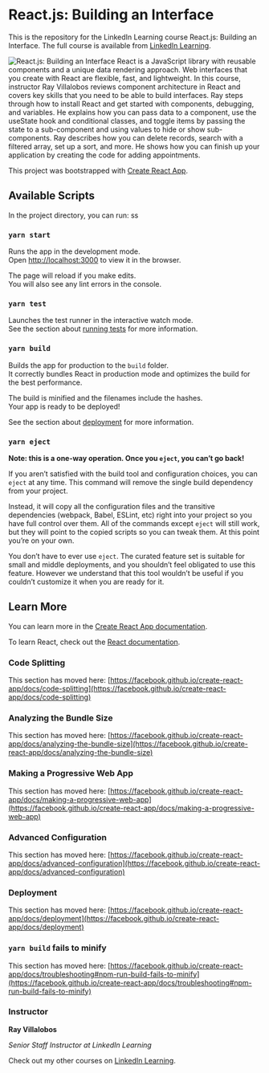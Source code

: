 # React.js: Building an Interface
This is the repository for the LinkedIn Learning course React.js: Building an Interface. The full course is available from [LinkedIn Learning][lil-course-url].

![React.js: Building an Interface][lil-thumbnail-url] 
React is a JavaScript library with reusable components and a unique data rendering approach. Web interfaces that you create with React are flexible, fast, and lightweight. In this course, instructor Ray Villalobos reviews component architecture in React and covers key skills that you need to be able to build interfaces. Ray steps through how to install React and get started with components, debugging, and variables. He explains how you can pass data to a component, use the useState hook and conditional classes, and toggle items by passing the state to a sub-component and using values to hide or show sub-components. Ray describes how you can delete records, search with a filtered array, set up a sort, and more. He shows how you can finish up your application by creating the code for adding appointments.

This project was bootstrapped with [Create React App](https://github.com/facebook/create-react-app).

## Available Scripts

In the project directory, you can run:
ss
### `yarn start`

Runs the app in the development mode.\
Open [http://localhost:3000](http://localhost:3000) to view it in the browser.

The page will reload if you make edits.\
You will also see any lint errors in the console.

### `yarn test`

Launches the test runner in the interactive watch mode.\
See the section about [running tests](https://facebook.github.io/create-react-app/docs/running-tests) for more information.

### `yarn build`

Builds the app for production to the `build` folder.\
It correctly bundles React in production mode and optimizes the build for the best performance.

The build is minified and the filenames include the hashes.\
Your app is ready to be deployed!

See the section about [deployment](https://facebook.github.io/create-react-app/docs/deployment) for more information.

### `yarn eject`

**Note: this is a one-way operation. Once you `eject`, you can’t go back!**

If you aren’t satisfied with the build tool and configuration choices, you can `eject` at any time. This command will remove the single build dependency from your project.

Instead, it will copy all the configuration files and the transitive dependencies (webpack, Babel, ESLint, etc) right into your project so you have full control over them. All of the commands except `eject` will still work, but they will point to the copied scripts so you can tweak them. At this point you’re on your own.

You don’t have to ever use `eject`. The curated feature set is suitable for small and middle deployments, and you shouldn’t feel obligated to use this feature. However we understand that this tool wouldn’t be useful if you couldn’t customize it when you are ready for it.

## Learn More

You can learn more in the [Create React App documentation](https://facebook.github.io/create-react-app/docs/getting-started).

To learn React, check out the [React documentation](https://reactjs.org/).

### Code Splitting

This section has moved here: [https://facebook.github.io/create-react-app/docs/code-splitting](https://facebook.github.io/create-react-app/docs/code-splitting)

### Analyzing the Bundle Size

This section has moved here: [https://facebook.github.io/create-react-app/docs/analyzing-the-bundle-size](https://facebook.github.io/create-react-app/docs/analyzing-the-bundle-size)

### Making a Progressive Web App

This section has moved here: [https://facebook.github.io/create-react-app/docs/making-a-progressive-web-app](https://facebook.github.io/create-react-app/docs/making-a-progressive-web-app)

### Advanced Configuration

This section has moved here: [https://facebook.github.io/create-react-app/docs/advanced-configuration](https://facebook.github.io/create-react-app/docs/advanced-configuration)

### Deployment

This section has moved here: [https://facebook.github.io/create-react-app/docs/deployment](https://facebook.github.io/create-react-app/docs/deployment)

### `yarn build` fails to minify

This section has moved here: [https://facebook.github.io/create-react-app/docs/troubleshooting#npm-run-build-fails-to-minify](https://facebook.github.io/create-react-app/docs/troubleshooting#npm-run-build-fails-to-minify)

### Instructor

**Ray Villalobos**

_Senior Staff Instructor at LinkedIn Learning_

Check out my other courses on [LinkedIn Learning](https://www.linkedin.com/learning/instructors/ray-villalobos?u=104).

[lil-course-url]: https://www.linkedin.com/learning/react-js-building-an-interface-8551484
[lil-thumbnail-url]: https://cdn.lynda.com/course/2880067/2880067-1619021943737-16x9.jpg
